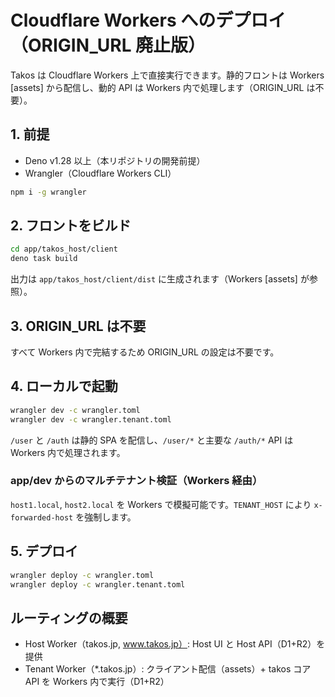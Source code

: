 # Cloudflare Workers へのデプロイ（ORIGIN_URL 廃止版）

Takos は Cloudflare Workers 上で直接実行できます。静的フロントは Workers [assets] から配信し、動的 API は Workers 内で処理します（ORIGIN_URL は不要）。

## 1. 前提
- Deno v1.28 以上（本リポジトリの開発前提）
- Wrangler（Cloudflare Workers CLI）
```sh
npm i -g wrangler
```

## 2. フロントをビルド
```sh
cd app/takos_host/client
deno task build
```
出力は `app/takos_host/client/dist` に生成されます（Workers [assets] が参照）。

## 3. ORIGIN_URL は不要
すべて Workers 内で完結するため ORIGIN_URL の設定は不要です。

## 4. ローカルで起動
```sh
wrangler dev -c wrangler.toml
wrangler dev -c wrangler.tenant.toml
```

`/user` と `/auth` は静的 SPA を配信し、`/user/*` と主要な `/auth/*` API は Workers 内で処理されます。
### app/dev からのマルチテナント検証（Workers 経由）
`host1.local`, `host2.local` を Workers で模擬可能です。`TENANT_HOST` により `x-forwarded-host` を強制します。

## 5. デプロイ
```sh
wrangler deploy -c wrangler.toml
wrangler deploy -c wrangler.tenant.toml
```

## ルーティングの概要
- Host Worker（takos.jp, www.takos.jp）: Host UI と Host API（D1+R2）を提供
- Tenant Worker（*.takos.jp）: クライアント配信（assets）+ takos コア API を Workers 内で実行（D1+R2）

